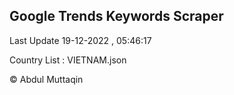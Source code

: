 

## Google Trends Keywords Scraper 
 
Last Update 19-12-2022 , 05:46:17

Country List :
VIETNAM.json



© Abdul Muttaqin 
